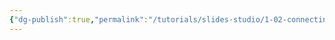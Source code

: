 ```yaml
---
{"dg-publish":true,"permalink":"/tutorials/slides-studio/1-02-connecting-obsidian-and-obs/","noteIcon":""}
---
```






